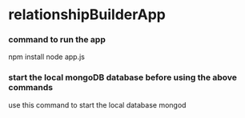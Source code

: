 # relationshipBuilderApp

### command to run the app
npm install
node app.js

### start the local mongoDB database before using the above commands
use this command to start the local database
mongod
